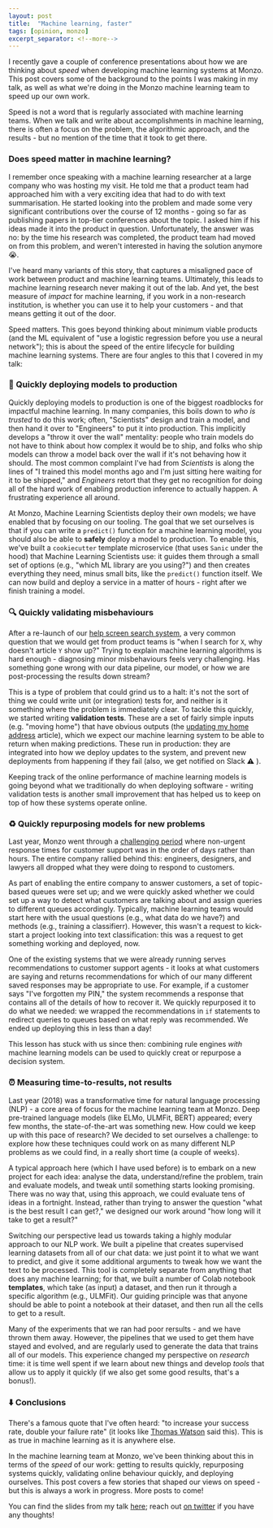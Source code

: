```yaml
---
layout: post
title:  "Machine learning, faster"
tags: [opinion, monzo]
excerpt_separator: <!--more-->
---
```


I recently gave a couple of conference presentations about how we are thinking about _speed_ when developing machine learning systems at Monzo. This post covers some of the background to the points I was making in my talk, as well as what we're doing in the Monzo machine learning team to speed up our own work.
<!--more-->

Speed is not a word that is regularly associated with machine learning teams. When we talk and write about accomplishments in machine learning, there is often a focus on the problem, the algorithmic approach, and the results - but no mention of the time that it took to get there.

### Does speed matter in machine learning?
I remember once speaking with a machine learning researcher at a large company who was hosting my visit. He told me that a product team had approached him with a very exciting idea that had to do with text summarisation. He started looking into the problem and made some very significant contributions over the course of 12 months - going so far as publishing papers in top-tier conferences about the topic. I asked him if his ideas made it into the product in question. Unfortunately, the answer was no: by the time his research was completed, the product team had moved on from this problem, and weren't interested in having the solution anymore 😭.

I've heard many variants of this story, that captures a misaligned pace of work between product and machine learning teams. Ultimately, this leads to machine learning research never making it out of the lab. And yet, the best measure of _impact_ for machine learning, if you work in a non-research institution, is whether you can use it to help your customers - and that means getting it out of the door.

Speed matters. This goes beyond thinking about minimum viable products (and the ML equivalent of "use a logistic regression before you use a neural network"); this is about the speed of the entire lifecycle for building machine learning systems. There are four angles to this that I covered in my talk:

### 🚢 Quickly deploying models to production
Quickly deploying models to production is one of the biggest roadblocks for impactful machine learning. In many companies, this boils down to _who is trusted_ to do this work; often, "Scientists" design and train a model, and then hand it over to "Engineers" to put it into production. This implicitly develops a "throw it over the wall" mentality: people who train models do not have to think about how complex it would be to ship, and folks who ship models can throw a model back over the wall if it's not behaving how it should. The most common complaint I've had from _Scientists_ is along the lines of "I trained this model months ago and I'm just sitting here waiting for it to be shipped," and _Engineers_ retort that they get no recognition for doing all of the hard work of enabling production inference to actually happen. A frustrating experience all around.

At Monzo, Machine Learning Scientists deploy their own models; we have enabled that by focusing on our tooling. The goal that we set ourselves is that if you can write a `predict()` function for a machine learning model, you should also be able to **safely** deploy a model to production. To enable this, we've built a `cookiecutter` template microservice (that uses `Sanic` under the hood) that Machine Learning Scientists use: it guides them through a small set of options (e.g., "which ML library are you using?") and then creates everything they need, minus small bits, like the `predict()` function itself. We can now build and deploy a service in a matter of hours - right after we finish training a model.

### 🔍 Quickly validating misbehaviours
After a re-launch of our [help screen search system](https://monzo.com/blog/2017/08/22/the-help-search-algorithm), a very common question that we would get from product teams is "when I search for `X`, why doesn't article `Y` show up?" Trying to explain machine learning algorithms is hard enough - diagnosing minor misbehaviours feels very challenging. Has something gone wrong with our data pipeline, our model, or how we are post-processing the results down stream? 

This is a type of problem that could grind us to a halt: it's not the sort of thing we could write unit (or integration) tests for, and neither is it something where the problem is immediately clear. To tackle this quickly, we started writing **validation tests**. These are a set of fairly simple inputs (e.g. "moving home") that have obvious outputs (the [updating my home address](https://monzo.com/help/account-and-profile/update-home-address) article), which we expect our machine learning system to be able to return when making predictions. These run in production: they are integrated into how we deploy updates to the system, and prevent new deployments from happening if they fail (also, we get notified on Slack ⚠️ ). 

Keeping track of the online performance of machine learning models is going beyond what we traditionally do when deploying software - writing validation tests is another small improvement that has helped us to keep on top of how these systems operate online.

### ♻️ Quickly repurposing models for new problems
Last year, Monzo went through a [challenging period](https://monzo.com/blog/2018/12/17/customer-support) where non-urgent response times for customer support was in the order of days rather than hours. The entire company rallied behind this: engineers, designers, and lawyers all dropped what they were doing to respond to customers.

As part of enabling the entire company to answer customers, a set of topic-based queues were set up; and we were quickly asked whether we could set up a way to detect what customers are talking about and assign queries to different queues accordingly. Typically, machine learning teams would start here with the usual questions (e.g., what data do we have?) and methods (e.g., training a classifierr). However, this wasn't a request to kick-start a project looking into text classification: this was a request to get something working and deployed, now.

One of the existing systems that we were already running serves recommendations to customer support agents - it looks at what customers are saying and returns recommendations for which of our many different saved responses may be appropriate to use. For example, if a customer says "I've forgotten my PIN," the system recommends a response that contains all of the details of how to recover it. We quickly repurposed it to do what we needed: we wrapped the recommendations in `if` statements to redirect queries to queues based on what reply was recommended. We ended up deploying this in less than a day!

This lesson has stuck with us since then: combining rule engines _with_ machine learning models can be used to quickly creat or repurpose a decision system.

### ⏰ Measuring time-to-results, not results
Last year (2018) was a transformative time for natural language processing (NLP) - a core area of focus for the machine learning team at Monzo. Deep pre-trained language models (like ELMo, ULMFit, BERT) appeared; every few months, the state-of-the-art was something new. How could we keep up with this pace of research? We decided to set ourselves a challenge: to explore how these techniques could work on as many different NLP problems as we could find, in a really short time (a couple of weeks).

A typical approach here (which I have used before) is to embark on a new project for each idea: analyse the data, understand/refine the problem, train and evaluate models, and tweak until something starts looking promising. There was no way that, using this approach, we could evaluate tens of ideas in a fortnight. Instead, rather than trying to answer the question "what is the best result I can get?," we designed our work around "how long will it take to get a result?"

Switching our perspective lead us towards taking a highly modular approach to our NLP work. We built a pipeline that creates supervised learning datasets from all of our chat data: we just point it to what we want to predict, and give it some additional arguments to tweak how we want the text to be processed. This tool is completely separate from anything that does any machine learning; for that, we built a number of Colab notebook **templates**, which take (as input) a dataset, and then run it through a specific algorithm (e.g., ULMFit). Our guiding principle was that anyone should be able to point a notebook at their dataset, and then run all the cells to get to a result.

Many of the experiments that we ran had poor rersults - and we have thrown them away. However, the pipelines that we used to get them have stayed and evolved, and are regularly used to generate the data that trains all of our models. This experience changed my perspective on _research_ time: it is time well spent if we learn about new things and develop _tools_ that allow us to apply it quickly (if we also get some good results, that's a bonus!).


### ⬇️ Conclusions
There's a famous quote that I've often heard: "to increase your success rate, double your failure rate" (it looks like [Thomas Watson](https://en.wikiquote.org/wiki/Thomas_J._Watson) said this). This is as true in machine learning as it is anywhere else.

In the machine learning team at Monzo, we've been thinking about this in terms of the _speed_ of our work: getting to results quickly, repurposing systems quickly, validating online behaviour quickly, and deploying ourselves. This post covers a few stories that shaped our views on speed - but this is always a work in progress. More posts to come!

You can find the slides from my talk [here](https://www.slideshare.net/neal.lathia/machine-learning-faster); reach out [on twitter](https://twitter.com/neal_lathia) if you have any thoughts!